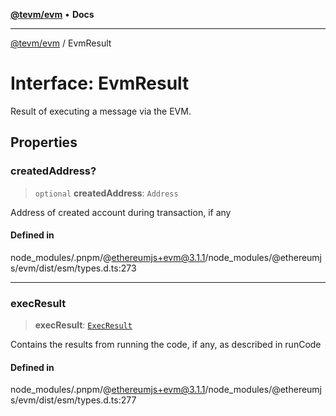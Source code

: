 [**@tevm/evm**](../README.md) • **Docs**

***

[@tevm/evm](../globals.md) / EvmResult

# Interface: EvmResult

Result of executing a message via the EVM.

## Properties

### createdAddress?

> `optional` **createdAddress**: `Address`

Address of created account during transaction, if any

#### Defined in

node\_modules/.pnpm/@ethereumjs+evm@3.1.1/node\_modules/@ethereumjs/evm/dist/esm/types.d.ts:273

***

### execResult

> **execResult**: [`ExecResult`](ExecResult.md)

Contains the results from running the code, if any, as described in runCode

#### Defined in

node\_modules/.pnpm/@ethereumjs+evm@3.1.1/node\_modules/@ethereumjs/evm/dist/esm/types.d.ts:277
